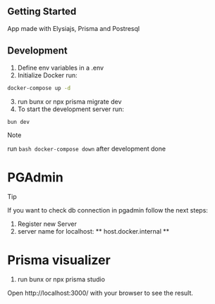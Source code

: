 ## Getting Started
App made with Elysiajs, Prisma and Postresql

## Development
1. Define env variables in a .env
2. Initialize Docker run: 
```bash
docker-compose up -d
```
3. run bunx or npx prisma migrate dev
4. To start the development server run:
```bash
bun dev
```

> [!NOTE]
> run ```bash docker-compose down``` after development done

# PGAdmin
> [!TIP]
> If you want to check db connection in pgadmin follow the next steps:

1. Register new Server
2. server name for localhost: ** host.docker.internal **

# Prisma visualizer
1. run bunx or npx prisma studio

Open http://localhost:3000/ with your browser to see the result.